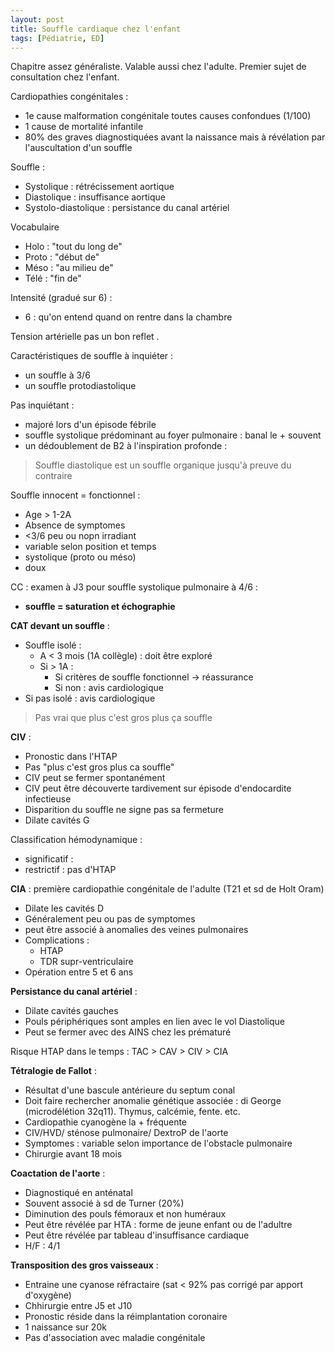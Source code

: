 ```yaml
---
layout: post
title: Souffle cardiaque chez l'enfant
tags: [Pédiatrie, ED]
---
```


Chapitre assez généraliste. Valable aussi chez l'adulte.
Premier sujet de consultation chez l'enfant.

Cardiopathies congénitales :
- 1e cause malformation congénitale toutes causes confondues (1/100)
- 1 cause de mortalité infantile
- 80% des graves diagnostiquées avant la naissance mais à révélation par l'auscultation d'un souffle

Souffle :
- Systolique : rétrécissement aortique
- Diastolique : insuffisance aortique
- Systolo-diastolique : persistance du canal artériel

Vocabulaire
- Holo : "tout du long de"
- Proto : "début de"
- Méso : "au milieu de"
- Télé : "fin de"

Intensité (gradué sur 6) :
- 6 : qu'on entend quand on rentre dans la chambre

Tension artérielle pas un bon reflet .

Caractéristiques de souffle à inquiéter :
- un souffle à 3/6
- un souffle protodiastolique

Pas inquiétant :
- majoré lors d'un épisode fébrile
- souffle systolique prédominant au foyer pulmonaire : banal le + souvent
- un dédoublement de B2 à l'inspiration profonde :

> Souffle diastolique est un souffle organique jusqu'à preuve du contraire

Souffle innocent = fonctionnel :
- Age > 1-2A
- Absence de symptomes
- <3/6 peu ou nopn irradiant
- variable selon position et temps
- systolique (proto ou méso)
- doux

CC : examen à J3 pour souffle systolique pulmonaire à 4/6 :
- **souffle = saturation et échographie**

**CAT devant un souffle** :
- Souffle isolé :
  - A < 3 mois (1A collègle) : doit être exploré
  - Si > 1A :
    - Si critères de souffle fonctionnel -> réassurance
    - Si non : avis cardiologique
- Si pas isolé : avis cardiologique

> Pas vrai que plus c'est gros plus ça souffle

**CIV** :
- Pronostic dans l'HTAP
- Pas "plus c'est gros plus ca souffle"
- CIV peut se fermer spontanément
- CIV peut être découverte tardivement sur épisode d'endocardite infectieuse
- Disparition du souffle ne signe pas sa fermeture
- Dilate cavités G

Classification hémodynamique :
- significatif :
- restrictif : pas d'HTAP

**CIA** : première cardiopathie congénitale de l'adulte (T21 et sd de Holt Oram)
- Dilate les cavités D
- Généralement peu ou pas de symptomes
- peut être associé à anomalies des veines pulmonaires
- Complications :
  - HTAP
  - TDR supr-ventriculaire
- Opération entre 5 et 6 ans

**Persistance du canal artériel** :
- Dilate cavités gauches
- Pouls périphériques sont amples en lien avec le vol Diastolique
- Peut se fermer avec des AINS chez les prématuré

Risque HTAP dans le temps : TAC > CAV > CIV > CIA

**Tétralogie de Fallot** :
- Résultat d'une bascule antérieure du septum conal
- Doit faire rechercher anomalie génétique associée : di George (microdélétion 32q11). Thymus, calcémie, fente. etc.
- Cardiopathie cyanogène la + fréquente
- CIV/HVD/ sténose pulmonaire/ DextroP de l'aorte
- Symptomes : variable selon importance de l'obstacle pulmonaire
- Chirurgie avant 18 mois

**Coactation de l'aorte** :
- Diagnostiqué en anténatal
- Souvent associé à sd de Turner (20%)
- Diminution des pouls fémoraux et non huméraux
- Peut être révélée par HTA : forme de jeune enfant ou de l'adultre
- Peut être révélée par tableau d'insuffisance cardiaque
- H/F : 4/1

**Transposition des gros vaisseaux** :
- Entraine une cyanose réfractaire (sat < 92% pas corrigé par apport d'oxygène)
- Chhirurgie entre J5 et J10
- Pronostic réside dans la réimplantation coronaire
- 1 naissance sur 20k
- Pas d'association avec maladie congénitale
